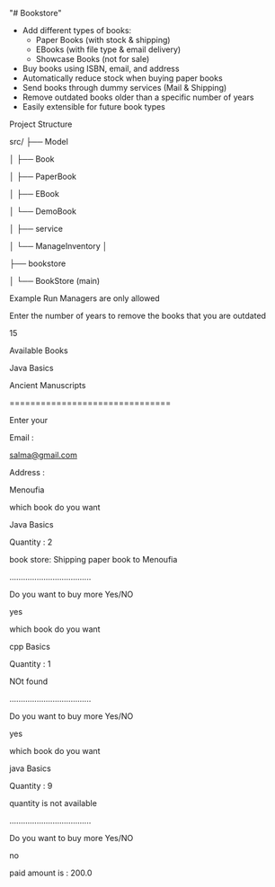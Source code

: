 "# Bookstore" 

- Add different types of books:
  - Paper Books (with stock & shipping)
  - EBooks (with file type & email delivery)
  - Showcase Books (not for sale)
- Buy books using ISBN, email, and address
- Automatically reduce stock when buying paper books
- Send books through dummy services (Mail & Shipping)
- Remove outdated books older than a specific number of years
- Easily extensible for future book types

Project Structure

src/
├── Model

│    ├── Book

│    ├── PaperBook

│    ├── EBook

│    └── DemoBook

│
├── service

│   └── ManageInventory
│

├── bookstore

│   └── BookStore (main)


Example Run
Managers are only allowed 

Enter the number of years to remove the books that you are outdated

15

Available Books

Java Basics 

Ancient Manuscripts 

===============================

Enter your 

Email :

salma@gmail.com

Address : 

Menoufia

which book do you want

Java Basics

Quantity : 2

book store: Shipping paper book to Menoufia

....................................

Do you want to buy more Yes/NO

yes

which book do you want

cpp Basics

Quantity : 1

NOt found

....................................

Do you want to buy more Yes/NO

yes

which book do you want

java Basics

Quantity : 9

quantity is not available

....................................

Do you want to buy more Yes/NO

no

paid amount is : 200.0

    
